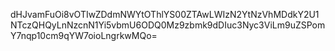 dHJvamFuOi8vOTIwZDdmNWYtOThlYS00ZTAwLWIzN2YtNzVhMDdkY2U1NTczQHQyLnNzcnN1Yi5vbmU6ODQ0Mz9zbmk9dDIuc3Nyc3ViLm9uZSPomY7nqp10cm9qYW7oioLngrkwMQo=
